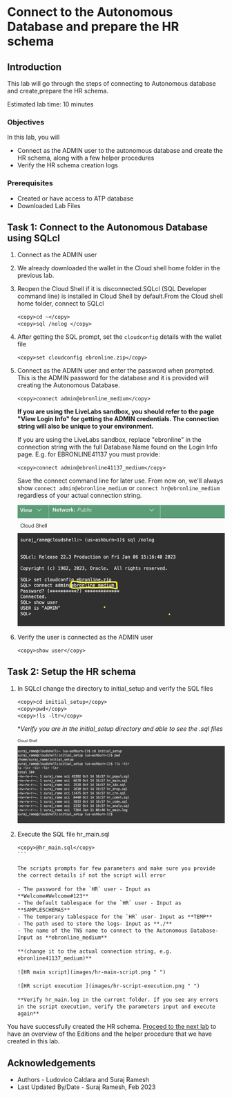 # Connect to the Autonomous Database and prepare the HR schema

## Introduction

This lab will go through the steps of connecting to Autonomous database and create,prepare the HR schema.

Estimated lab time: 10 minutes

### Objectives

In this lab, you will 

- Connect as the ADMIN user to the autonomous database and create the HR schema, along with a few helper procedures
- Verify the HR schema creation logs

### Prerequisites

- Created or have access to ATP database
- Downloaded Lab Files

## Task 1: Connect to the Autonomous Database using SQLcl
   
1. Connect as the ADMIN user

2. We already downloaded the wallet in the Cloud shell home folder in the previous lab.

3. Reopen the Cloud Shell if it is disconnected.SQLcl (SQL Developer command line) is installed in Cloud Shell by default.From the Cloud shell  home folder, connect to SQLcl

    ```text
    <copy>cd ~</copy>
    <copy>sql /nolog </copy>
    ```

4. After getting the SQL prompt, set the `cloudconfig` details with the wallet file

    ```text
    <copy>set cloudconfig ebronline.zip</copy>
    ```

5. Connect as the ADMIN user and enter the password when prompted. This is the ADMIN password for the database and it is provided will creating the Autonomous Database.

    ```text
    <copy>connect admin@ebronline_medium</copy>
    ```

   **If you are using the LiveLabs sandbox, you should refer to the page "View Login Info" for getting the ADMIN credentials. The connection string will also be unique to your environment.**

   If you are using the LiveLabs sandbox, replace "ebronline" in the connection string with the full Database Name found on the Login Info page. E.g. for EBRONLINE41137 you must provide:

    ```text
    <copy>connect admin@ebronline41137_medium</copy>
    ```

    Save the connect command line for later use. From now on, we'll always show `connect admin@ebronline_medium` or `connect hr@ebronline_medium` regardless of your actual connection string.

   ![ATP Connect](images/atp-connect.png " ")

6. Verify the user is connected as the ADMIN user

    ```text
    <copy>show user</copy>
    ```

## Task 2: Setup the HR schema

1. In SQLcl change the directory to initial_setup and verify the SQL files

    ```text
    <copy>cd initial_setup</copy>
    <copy>pwd</copy>
    <copy>!ls -ltr</copy>
    ```

    **Verify you are in the initial_setup directory and able to see the *.sql files**

    ![List initial setup files](images/list-initial-setup.png " ")

2. Execute the SQL file hr_main.sql

    ````text
    <copy>@hr_main.sql</copy>
    ```

    The scripts prompts for few parameters and make sure you provide the correct details if not the script will error

    - The password for the `HR` user - Input as  **Welcome#Welcome#123**
    - The default tablespace for the `HR` user - Input as **SAMPLESCHEMAS**
    - The temporary tablespace for the `HR` user- Input as **TEMP**
    - The path used to store the logs- Input as **./**
    - The name of the TNS name to connect to the Autonomous Database- Input as **ebronline_medium**

    **(change it to the actual connection string, e.g. ebronline41137_medium)**

    ![HR main script](images/hr-main-script.png " ")

    ![HR script execution ](images/hr-script-execution.png " ")

    **Verify hr_main.log in the current folder. If you see any errors in the script execution, verify the parameters input and execute again**

You have successfully created the HR schema. [Proceed to the next lab](#next) to have an overview of the Editions and the helper procedure that we have created in this lab.

## Acknowledgements

- Authors - Ludovico Caldara and Suraj Ramesh
- Last Updated By/Date - Suraj Ramesh, Feb 2023
